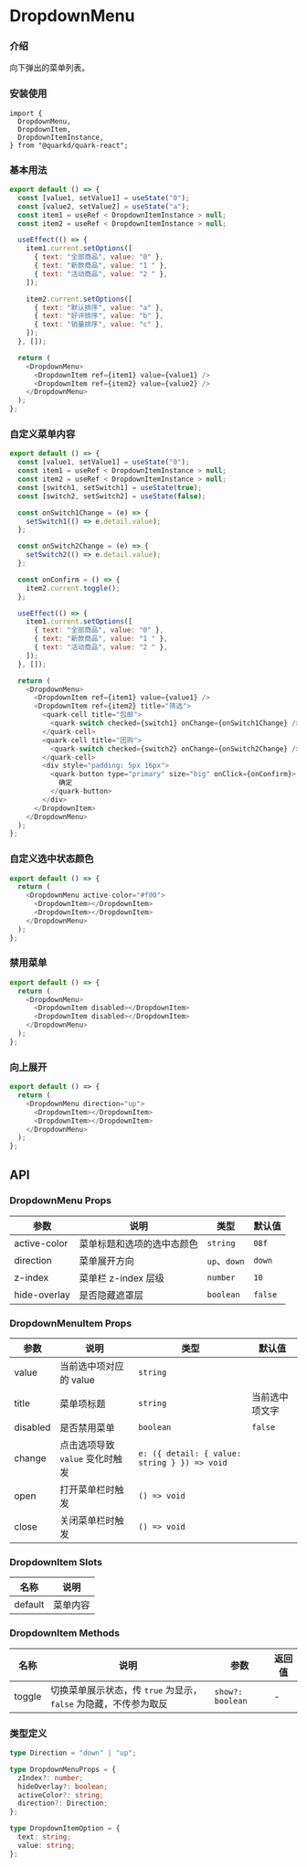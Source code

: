 # DropdownMenu

### 介绍

向下弹出的菜单列表。

### 安装使用

```tsx
import {
  DropdownMenu,
  DropdownItem,
  DropdownItemInstance,
} from "@quarkd/quark-react";
```

### 基本用法

```js
export default () => {
  const [value1, setValue1] = useState("0");
  const [value2, setValue2] = useState("a");
  const item1 = useRef < DropdownItemInstance > null;
  const item2 = useRef < DropdownItemInstance > null;

  useEffect(() => {
    item1.current.setOptions([
      { text: "全部商品", value: "0" },
      { text: "新款商品", value: "1 " },
      { text: "活动商品", value: "2 " },
    ]);

    item2.current.setOptions([
      { text: "默认排序", value: "a" },
      { text: "好评排序", value: "b" },
      { text: "销量排序", value: "c" },
    ]);
  }, []);

  return (
    <DropdownMenu>
      <DropdownItem ref={item1} value={value1} />
      <DropdownItem ref={item2} value={value2} />
    </DropdownMenu>
  );
};
```

### 自定义菜单内容

```js
export default () => {
  const [value1, setValue1] = useState("0");
  const item1 = useRef < DropdownItemInstance > null;
  const item2 = useRef < DropdownItemInstance > null;
  const [switch1, setSwitch1] = useState(true);
  const [switch2, setSwitch2] = useState(false);

  const onSwitch1Change = (e) => {
    setSwitch1(() => e.detail.value);
  };

  const onSwitch2Change = (e) => {
    setSwitch2(() => e.detail.value);
  };

  const onConfirm = () => {
    item2.current.toggle();
  };

  useEffect(() => {
    item1.current.setOptions([
      { text: "全部商品", value: "0" },
      { text: "新款商品", value: "1 " },
      { text: "活动商品", value: "2 " },
    ]);
  }, []);

  return (
    <DropdownMenu>
      <DropdownItem ref={item1} value={value1} />
      <DropdownItem ref={item2} title="筛选">
        <quark-cell title="包邮">
          <quark-switch checked={switch1} onChange={onSwitch1Change} />
        </quark-cell>
        <quark-cell title="团购">
          <quark-switch checked={switch2} onChange={onSwitch2Change} />
        </quark-cell>
        <div style="padding: 5px 16px">
          <quark-button type="primary" size="big" onClick={onConfirm}>
            确定
          </quark-button>
        </div>
      </DropdownItem>
    </DropdownMenu>
  );
};
```

### 自定义选中状态颜色

```js
export default () => {
  return (
    <DropdownMenu active-color="#f00">
      <DropdownItem></DropdownItem>
      <DropdownItem></DropdownItem>
    </DropdownMenu>
  );
};
```

### 禁用菜单

```js
export default () => {
  return (
    <DropdownMenu>
      <DropdownItem disabled></DropdownItem>
      <DropdownItem disabled></DropdownItem>
    </DropdownMenu>
  );
};
```

### 向上展开

```js
export default () => {
  return (
    <DropdownMenu direction="up">
      <DropdownItem></DropdownItem>
      <DropdownItem></DropdownItem>
    </DropdownMenu>
  );
};
```

## API

### DropdownMenu Props

| 参数         | 说明                       | 类型         | 默认值  |
| ------------ | -------------------------- | ------------ | ------- |
| active-color | 菜单标题和选项的选中态颜色 | `string`     | `08f`   |
| direction    | 菜单展开方向               | `up`、`down` | `down`  |
| z-index      | 菜单栏 z-index 层级        | `number`     | `10`    |
| hide-overlay | 是否隐藏遮罩层             | `boolean`    | `false` |

### DropdownMenuItem Props

| 参数     | 说明                            | 类型                                         | 默认值         |
| -------- | ------------------------------- | -------------------------------------------- | -------------- |
| value    | 当前选中项对应的 value          | `string`                                     |                |
| title    | 菜单项标题                      | `string`                                     | 当前选中项文字 |
| disabled | 是否禁用菜单                    | `boolean`                                    | `false`        |
| change   | 点击选项导致 `value` 变化时触发 | `e: ({ detail: { value: string } }) => void` |                |
| open     | 打开菜单栏时触发                | `() => void`                                 |                |
| close    | 关闭菜单栏时触发                | `() => void`                                 |                |

### DropdownItem Slots

| 名称    | 说明     |
| ------- | -------- |
| default | 菜单内容 |

### DropdownItem Methods

| 名称   | 说明                                                             | 参数             | 返回值 |
| ------ | ---------------------------------------------------------------- | ---------------- | ------ |
| toggle | 切换菜单展示状态，传 `true` 为显示，`false` 为隐藏，不传参为取反 | `show?: boolean` | -      |

### 类型定义

```ts
type Direction = "down" | "up";

type DropdownMenuProps = {
  zIndex?: number;
  hideOverlay?: boolean;
  activeColor?: string;
  direction?: Direction;
};

type DropdownItemOption = {
  text: string;
  value: string;
};
```
